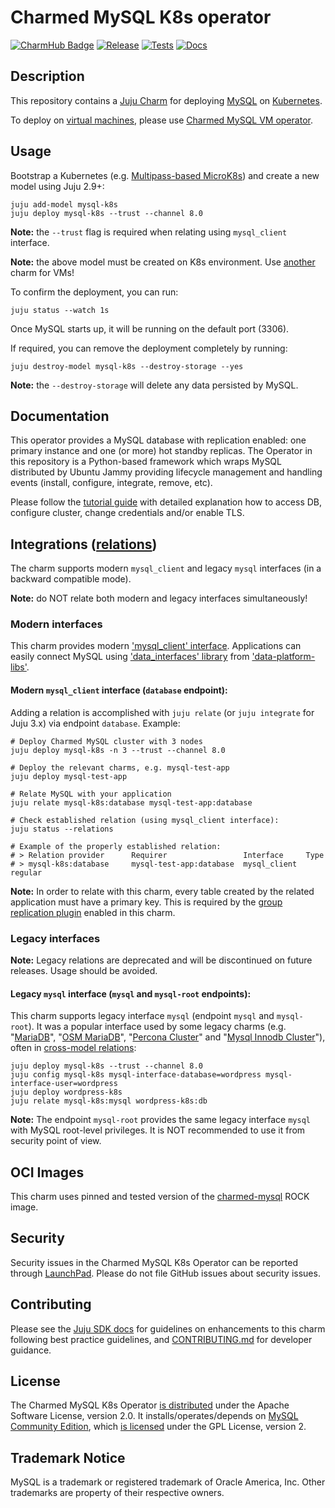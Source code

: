 # Charmed MySQL K8s operator
[![CharmHub Badge](https://charmhub.io/mysql-k8s/badge.svg)](https://charmhub.io/mysql-k8s)
[![Release](https://github.com/canonical/mysql-k8s-operator/actions/workflows/release.yaml/badge.svg)](https://github.com/canonical/mysql-k8s-operator/actions/workflows/release.yaml)
[![Tests](https://github.com/canonical/mysql-k8s-operator/actions/workflows/ci.yaml/badge.svg?branch=main)](https://github.com/canonical/mysql-k8s-operator/actions/workflows/ci.yaml?query=branch%3Amain)
[![Docs](https://github.com/canonical/mysql-k8s-operator/actions/workflows/sync_docs.yaml/badge.svg)](https://github.com/canonical/mysql-k8s-operator/actions/workflows/sync_docs.yaml)

## Description

This repository contains a [Juju Charm](https://charmhub.io/mysql-k8s) for deploying [MySQL](https://www.mysql.com/) on [Kubernetes](https://microk8s.io/).

To deploy on [virtual machines](https://ubuntu.com/lxd), please use [Charmed MySQL VM operator](https://charmhub.io/mysql).

## Usage

Bootstrap a Kubernetes (e.g. [Multipass-based MicroK8s](https://discourse.charmhub.io/t/charmed-environment-charm-dev-with-canonical-multipass/8886)) and create a new model using Juju 2.9+:

```shell
juju add-model mysql-k8s
juju deploy mysql-k8s --trust --channel 8.0
```

**Note:** the `--trust` flag is required when relating using `mysql_client` interface.

**Note:** the above model must be created on K8s environment. Use [another](https://charmhub.io/mysql) charm for VMs!

To confirm the deployment, you can run:

```shell
juju status --watch 1s
```

Once MySQL starts up, it will be running on the default port (3306).

If required, you can remove the deployment completely by running:

```shell
juju destroy-model mysql-k8s --destroy-storage --yes
```

**Note:** the `--destroy-storage` will delete any data persisted by MySQL.

## Documentation

This operator provides a MySQL database with replication enabled: one primary instance and one (or more) hot standby replicas. The Operator in this repository is a Python-based framework which wraps MySQL distributed by Ubuntu Jammy providing lifecycle management and handling events (install, configure, integrate, remove, etc).

Please follow the [tutorial guide](https://discourse.charmhub.io/t/charmed-mysql-k8s-tutorial-overview/9677) with detailed explanation how to access DB, configure cluster, change credentials and/or enable TLS.

## Integrations ([relations](https://juju.is/docs/olm/relations))

The charm supports modern `mysql_client` and legacy `mysql` interfaces (in a backward compatible mode).

**Note:** do NOT relate both modern and legacy interfaces simultaneously!


### Modern interfaces

This charm provides modern ['mysql_client' interface](https://github.com/canonical/charm-relation-interfaces). Applications can easily connect MySQL using ['data_interfaces' library](https://charmhub.io/data-platform-libs/libraries/data_interfaces) from ['data-platform-libs'](https://github.com/canonical/data-platform-libs/).

#### Modern `mysql_client` interface (`database` endpoint):

Adding a relation is accomplished with `juju relate` (or `juju integrate` for Juju 3.x) via endpoint `database`. Example:

```shell
# Deploy Charmed MySQL cluster with 3 nodes
juju deploy mysql-k8s -n 3 --trust --channel 8.0

# Deploy the relevant charms, e.g. mysql-test-app
juju deploy mysql-test-app

# Relate MySQL with your application
juju relate mysql-k8s:database mysql-test-app:database

# Check established relation (using mysql_client interface):
juju status --relations

# Example of the properly established relation:
# > Relation provider      Requirer                 Interface     Type
# > mysql-k8s:database     mysql-test-app:database  mysql_client  regular
```

**Note:** In order to relate with this charm, every table created by the related application must have a primary key. This is required by the [group replication plugin](https://dev.mysql.com/doc/refman/8.0/en/group-replication-requirements.html) enabled in this charm.

### Legacy interfaces

**Note:** Legacy relations are deprecated and will be discontinued on future releases. Usage should be avoided.

#### Legacy `mysql` interface (`mysql` and `mysql-root` endpoints):

This charm supports legacy interface `mysql` (endpoint `mysql` and `mysql-root`). It was a popular interface used by some legacy charms (e.g. "[MariaDB](https://charmhub.io/mariadb)", "[OSM MariaDB](https://charmhub.io/charmed-osm-mariadb-k8s)", "[Percona Cluster](https://charmhub.io/percona-cluster)" and "[Mysql Innodb Cluster](https://charmhub.io/mysql-innodb-cluster)"), often in [cross-model relations](https://juju.is/docs/olm/cross-model-integration):

```shell
juju deploy mysql-k8s --trust --channel 8.0
juju config mysql-k8s mysql-interface-database=wordpress mysql-interface-user=wordpress
juju deploy wordpress-k8s
juju relate mysql-k8s:mysql wordpress-k8s:db
```

**Note:** The endpoint `mysql-root` provides the same legacy interface `mysql` with MySQL root-level privileges. It is NOT recommended to use it from security point of view.

## OCI Images
This charm uses pinned and tested version of the [charmed-mysql](https://github.com/canonical/charmed-mysql-rock/pkgs/container/charmed-mysql) ROCK image.

## Security
Security issues in the Charmed MySQL K8s Operator can be reported through [LaunchPad](https://wiki.ubuntu.com/DebuggingSecurity#How%20to%20File). Please do not file GitHub issues about security issues.

## Contributing
Please see the [Juju SDK docs](https://juju.is/docs/sdk) for guidelines on enhancements to this
charm following best practice guidelines, and [CONTRIBUTING.md](https://github.com/canonical/mysql-k8s-operator/blob/main/CONTRIBUTING.md) for developer guidance.

## License
The Charmed MySQL K8s Operator [is distributed](https://github.com/canonical/mysql-k8s-operator/blob/main/LICENSE) under the Apache Software License, version 2.0.
It installs/operates/depends on [MySQL Community Edition](https://github.com/mysql/mysql-server), which [is licensed](https://github.com/mysql/mysql-server/blob/8.0/LICENSE) under the GPL License, version 2.

## Trademark Notice
MySQL is a trademark or registered trademark of Oracle America, Inc.
Other trademarks are property of their respective owners.
